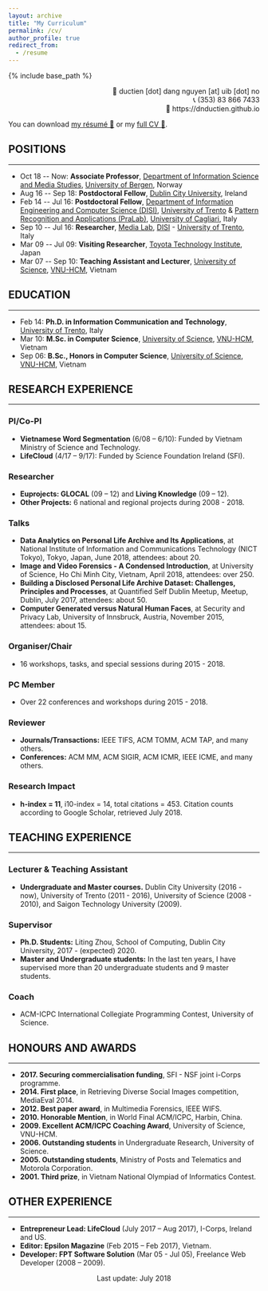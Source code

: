 ```yaml
---
layout: archive
title: "My Curriculum"
permalink: /cv/
author_profile: true
redirect_from:
  - /resume
---
```


{% include base_path %}

<div style="text-align: right">
&#128231; ductien [dot] dang nguyen [at] uib [dot] no<br/>
&#128222; (353) 83 866 7433<br/>
&#128279; https://dnductien.github.io
</div>

You can download [my résumé &#128206;](link) or my [full CV &#128206;](link).

## POSITIONS
-------
- Oct 18 -- Now: **Associate Professor**, [Department of Information Science and Media Studies](https://www.uib.no/en/infomedia), [University of Bergen](https://www.uib.no/en), Norway 
- Aug 16 -- Sep 18: **Postdoctoral Fellow**, [Dublin City University](https://www.dcu.ie/), Ireland
- Feb 14 -- Jul 16: **Postdoctoral Fellow**, [Department of Information Engineering and Computer Science (DISI)](https://www.disi.unitn.it/), [University of Trento](https://www.unitn.it/) & [Pattern Recognition and Applications (PraLab)](http://pralab.diee.unica.it/), [University of Cagliari](https://www.unica.it/), Italy
- Sep 10 -- Jul 16: **Researcher**, [Media Lab](http://mmlab.disi.unitn.it/), [DISI](https://www.disi.unitn.it/) - [University of Trento](https://www.unitn.it/), Italy
- Mar 09 -- Jul 09: **Visiting Researcher**, [Toyota Technology Institute](https://www.toyota-ti.ac.jp/english/), Japan
- Mar 07 -- Sep 10: **Teaching Assistant and Lecturer**, [University of Science](https://hcmus.edu.vn/), [VNU-HCM](http://en.vnuhcm.edu.vn/), Vietnam

## EDUCATION
-------
- Feb 14: **Ph.D. in Information Communication and Technology**, [University of Trento](https://www.unitn.it/), Italy
- Mar 10: **M.Sc. in Computer Science**, [University of Science](https://hcmus.edu.vn/), [VNU-HCM](http://en.vnuhcm.edu.vn/), Vietnam
- Sep 06: **B.Sc., Honors in Computer Science**, [University of Science](https://hcmus.edu.vn/), [VNU-HCM](http://en.vnuhcm.edu.vn/), Vietnam

## RESEARCH EXPERIENCE
-------

### PI/Co-PI
- **Vietnamese Word Segmentation** (6/08 – 6/10): Funded by Vietnam Ministry of Science and Technology.
- **LifeCloud** (4/17 – 9/17): Funded by Science Foundation Ireland (SFI).

### Researcher
- **Euprojects: GLOCAL** (09 – 12) and **Living Knowledge** (09 – 12). 
- **Other Projects:** 6 national and regional projects during 2008 - 2018.

### Talks
- **Data Analytics on Personal Life Archive and Its Applications**, at National Institute of Information and Communications Technology (NICT Tokyo), Tokyo, Japan, June 2018, attendees: about 20.
- **Image and Video Forensics - A Condensed Introduction**, at University of Science, Ho Chi Minh City, Vietnam, April 2018, attendees: over 250. 
- **Building a Disclosed Personal Life Archive Dataset: Challenges, Principles and Processes**, at Quantified Self Dublin Meetup, Meetup, Dublin, July 2017, attendees: about 50. 
- **Computer Generated versus Natural Human Faces**, at Security and Privacy Lab, University of Innsbruck, Austria, November 2015, attendees: about 15.

### Organiser/Chair
- 16 workshops, tasks, and special sessions during 2015 - 2018.

### PC Member
- Over 22 conferences and workshops during 2015 - 2018.

### Reviewer
- **Journals/Transactions:** IEEE TIFS, ACM TOMM, ACM TAP, and many others. 
- **Conferences:** ACM MM, ACM SIGIR, ACM ICMR, IEEE ICME, and many others.

### Research Impact
- **h-index = 11**, i10-index = 14, total citations = 453. Citation counts according to Google Scholar, retrieved July 2018.

## TEACHING EXPERIENCE
-------
### Lecturer & Teaching Assistant
- **Undergraduate and Master courses.** Dublin City University (2016 - now), University of Trento (2011 - 2016), University of Science (2008 - 2010), and Saigon Technology University (2009).
 
### Supervisor
- **Ph.D. Students:** Liting Zhou, School of Computing, Dublin City University, 2017 - (expected) 2020.
- **Master and Undergraduate students:** In the last ten years, I have supervised more than 20 undergraduate students and 9 master students.

### Coach
- ACM-ICPC International Collegiate Programming Contest, University of Science.


## HONOURS AND AWARDS
------
- **2017. Securing commercialisation funding**, SFI - NSF joint i-Corps programme. 
- **2014. First place**, in Retrieving Diverse Social Images competition, MediaEval 2014. 
- **2012. Best paper award**, in Multimedia Forensics, IEEE WIFS.
- **2010. Honorable Mention**, in World Final ACM/ICPC, Harbin, China.
- **2009. Excellent ACM/ICPC Coaching Award**, University of Science, VNU-HCM. 
- **2006. Outstanding students** in Undergraduate Research, University of Science. 
- **2005. Outstanding students**, Ministry of Posts and Telematics and Motorola Corporation. 
- **2001. Third prize**, in Vietnam National Olympiad of Informatics Contest.


## OTHER EXPERIENCE
-------
- **Entrepreneur Lead: LifeCloud** (July 2017 – Aug 2017), I-Corps, Ireland and US.
- **Editor: Epsilon Magazine** (Feb 2015 – Feb 2017), Vietnam.
- **Developer: FPT Software Solution** (Mar 05 - Jul 05), Freelance Web Developer (2008 – 2009).

<!--## PERSONAL SKILLS
-------
### Languages
- **Vietnamese**, Mother tongue.
- **English**, Understanding: C1, Speaking: B2, Writing: B2.
- **Italian**, Understanding: A2, Speaking: A1, Writing: A1.

### Programming
- Multiple international awards in programming problem solving.
- Excellent level: C, C++, C#, Matlab, Pascal, Delphi.
- Good level: Python, PHP, Java, Perl, Javascript, Basic, Batch script.

### Tools and Libraries
- Excellent level: OpenCV, Keras, DIGITS, scikit-learn. 􏰁 
- Good level: LIRE, Image.NET.
- Others: Latex, Photoshop, Lightroom.-->

<center>Last update: July 2018</center>
